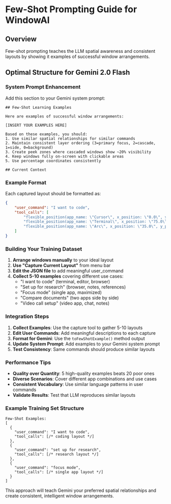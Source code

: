 # Few-Shot Prompting Guide for WindowAI

## Overview
Few-shot prompting teaches the LLM spatial awareness and consistent layouts by showing it examples of successful window arrangements.

## Optimal Structure for Gemini 2.0 Flash

### System Prompt Enhancement
Add this section to your Gemini system prompt:

```
## Few-Shot Learning Examples

Here are examples of successful window arrangements:

[INSERT YOUR EXAMPLES HERE]

Based on these examples, you should:
1. Use similar spatial relationships for similar commands
2. Maintain consistent layer ordering (3=primary focus, 2=cascade, 1=side, 0=background)
3. Create peek zones where cascaded windows show ~20% visibility
4. Keep windows fully on-screen with clickable areas
5. Use percentage coordinates consistently

## Current Context
```

### Example Format
Each captured layout should be formatted as:

```json
{
    "user_command": "I want to code",
    "tool_calls": [
        "flexible_position(app_name: \"Cursor\", x_position: \"0.0\", y_position: \"0.0\", width: \"55.0\", height: \"85.0\", layer: \"3\", focus: \"true\")",
        "flexible_position(app_name: \"Terminal\", x_position: \"75.0\", y_position: \"0.0\", width: \"25.0\", height: \"100.0\", layer: \"1\", focus: \"false\")",
        "flexible_position(app_name: \"Arc\", x_position: \"35.0\", y_position: \"15.0\", width: \"45.0\", height: \"70.0\", layer: \"2\", focus: \"false\")"
    ]
}
```

### Building Your Training Dataset

1. **Arrange windows manually** to your ideal layout
2. **Use "Capture Current Layout"** from menu bar
3. **Edit the JSON file** to add meaningful user_command
4. **Collect 5-10 examples** covering different use cases:
   - "I want to code" (terminal, editor, browser)
   - "Set up for research" (browser, notes, references)
   - "Focus mode" (single app, maximized)
   - "Compare documents" (two apps side by side)
   - "Video call setup" (video app, chat, notes)

### Integration Steps

1. **Collect Examples**: Use the capture tool to gather 5-10 layouts
2. **Edit User Commands**: Add meaningful descriptions to each capture
3. **Format for Gemini**: Use the `toFewShotExample()` method output
4. **Update System Prompt**: Add examples to your Gemini system prompt
5. **Test Consistency**: Same commands should produce similar layouts

### Performance Tips

- **Quality over Quantity**: 5 high-quality examples beats 20 poor ones
- **Diverse Scenarios**: Cover different app combinations and use cases
- **Consistent Vocabulary**: Use similar language patterns in user commands
- **Validate Results**: Test that LLM reproduces similar layouts

### Example Training Set Structure

```
Few-Shot Examples:
[
  {
    "user_command": "I want to code",
    "tool_calls": [/* coding layout */]
  },
  {
    "user_command": "set up for research", 
    "tool_calls": [/* research layout */]
  },
  {
    "user_command": "focus mode",
    "tool_calls": [/* single app layout */]
  }
]
```

This approach will teach Gemini your preferred spatial relationships and create consistent, intelligent window arrangements.